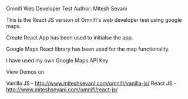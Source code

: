 Omnifi Web Developer Test
Author: Mitesh Sevani

This is the React JS version of Omnifi's web developer test using google maps.

Create React App has been used to initialse the app.

Google Maps React library has been used for the map functionality.

I have used my own Google Maps API Key

View Demos on 

Vanilla JS - http://www.miteshsevani.com/omnifi/vanilla-js/
React JS - http://www.miteshsevani.com/omnifi/react-js/